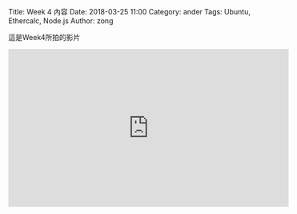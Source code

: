Title: Week 4 內容
Date: 2018-03-25 11:00
Category: ander
Tags: Ubuntu, Ethercalc, Node.js
Author: zong


這是Week4所拍的影片
<iframe width="560" height="315" src="https://www.youtube.com/embed/ZBO4NjgI9TQ" frameborder="0" allow="autoplay; encrypted-media" allowfullscreen></iframe>
